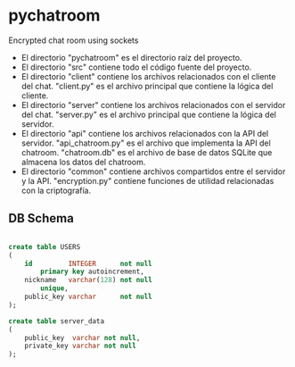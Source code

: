 # pychatroom
Encrypted chat room using sockets 


- El directorio "pychatroom" es el directorio raíz del proyecto.
- El directorio "src" contiene todo el código fuente del proyecto.
- El directorio "client" contiene los archivos relacionados con el cliente del chat.
"client.py" es el archivo principal que contiene la lógica del cliente.
- El directorio "server" contiene los archivos relacionados con el servidor del chat.
"server.py" es el archivo principal que contiene la lógica del servidor.
- El directorio "api" contiene los archivos relacionados con la API del servidor.
    "api_chatroom.py" es el archivo que implementa la API del chatroom.
    "chatroom.db" es el archivo de base de datos SQLite que almacena los datos del chatroom.
- El directorio "common" contiene archivos compartidos entre el servidor y la API.
    "encryption.py" contiene funciones de utilidad relacionadas con la criptografía.



## DB Schema

```sql

create table USERS
(
    id         INTEGER      not null
        primary key autoincrement,
    nickname   varchar(128) not null
        unique,
    public_key varchar      not null
);

create table server_data
(
    public_key  varchar not null,
    private_key varchar not null
);
```
